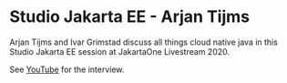 # Studio Jakarta EE - Arjan Tijms

Arjan Tijms and Ivar Grimstad discuss all things cloud native java in this 
Studio Jakarta EE session at JakartaOne Livestream 2020.

See [YouTube](https://www.youtube.com/watch?v=YAaE2wSxKDQ) for the interview.
